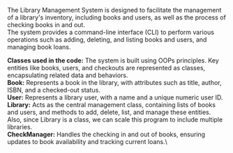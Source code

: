 The Library Management System is designed to facilitate the management of a library's inventory, including books and users, as well as the process of checking books in and out. \
The system provides a command-line interface (CLI) to perform various operations such as adding, deleting, and listing books and users, and managing book loans.

**Classes used in  the code:**
The system is built using OOPs principles. Key entities like books, users, and checkouts are represented as classes, encapsulating related data and behaviors.\
**Book:** Represents a book in the library, with attributes such as title, author, ISBN, and a checked-out status.\
**User:** Represents a library user, with a name and a unique numeric user ID.\
**Library:** Acts as the central management class, containing lists of books and users, and methods to add, delete, list, and manage these entities.\
Also, since Library is a class, we can scale this program to include multiple libraries.\
**CheckManager:** Handles the checking in and out of books, ensuring updates to book availability and tracking current loans.\



